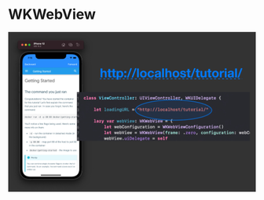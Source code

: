 # WKWebView

<img src="https://github.com/YamamotoDesu/WKWebView/blob/main/webkit-localhost.jpg" width="auto">
